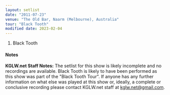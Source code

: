 ```yaml
---
layout: setlist
date: "2011-07-23"
venue: "The Old Bar, Naarm (Melbourne), Australia"
tour: "Black Tooth"
modified date: 2023-02-04
---
```



 1. Black Tooth

#### Notes

**KGLW.net Staff Notes:** The setlist for this show is likely incomplete and no recordings are available. Black Tooth is likely to have been performed as this show was part of the "Black Tooth Tour". If anyone has any further information on what else was played at this show or, ideally, a complete or conclusive recording please contact KGLW.net staff at kglw.net@gmail.com.
